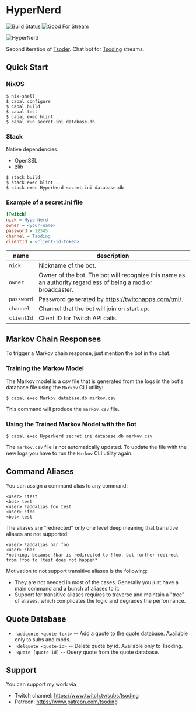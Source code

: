 # HyperNerd

[![Build Status](https://travis-ci.org/tsoding/HyperNerd.svg?branch=master)](https://travis-ci.org/tsoding/HyperNerd)
[![Good For Stream](https://img.shields.io/github/issues/tsoding/HyperNerd/good%20for%20stream.svg)](https://github.com/tsoding/hypernerd/issues?q=is%3Aissue+is%3Aopen+label%3A%22good+for+stream%22)

![HyperNerd](https://i.imgur.com/07Ymbi6.png)

Second iteration of [Tsoder][tsoder]. Chat bot for [Tsoding][tsoding] streams.

## Quick Start

### NixOS

```console
$ nix-shell
$ cabal configure
$ cabal build
$ cabal test
$ cabal exec hlint .
$ cabal run secret.ini database.db
```

### Stack

Native dependencies:
- OpenSSL
- zlib

```console
$ stack build
$ stack exec hlint .
$ stack exec HyperNerd secret.ini database.db
```

### Example of a secret.ini file

```ini
[Twitch]
nick = HyperNerd
owner = <your-name>
password = 12345
channel = Tsoding
clientId = <client-id-token>
```

| name       | description                                                                                                  |
|------------|--------------------------------------------------------------------------------------------------------------|
| `nick`     | Nickname of the bot.                                                                                         |
| `owner`    | Owner of the bot. The bot will recognize this name as an authority regardless of being a mod or broadcaster. |
| `password` | Password generated by https://twitchapps.com/tmi/.                                                           |
| `channel`  | Channel that the bot will join on start up.                                                                  |
| `clientId` | Client ID for Twitch API calls.                                                                              |

## Markov Chain Responses

To trigger a Markov chain response, just mention the bot in the chat.

### Training the Markov Model

The Markov model is a csv file that is generated from the logs in the
bot's database file using the `Markov` CLI utility:

```console
$ cabal exec Markov database.db markov.csv
```

This command will produce the `markov.csv` file.

### Using the Trained Markov Model with the Bot

```console
$ cabal exec HyperNerd secret.ini database.db markov.csv
```

The `markov.csv` file is not automatically updated. To update the file
with the new logs you have to run the `Markov` CLI utility again.

## Command Aliases

You can assign a command alias to any command:

```
<user> !test
<bot> test
<user> !addalias foo test
<user> !foo
<bot> test
```

The aliases are "redirected" only one level deep meaning that transitive aliases are not supported:

```
<user> !addalias bar foo
<user> !bar
*nothing, because !bar is redirected to !foo, but further redirect from !foo to !test does not happen*
```

Motivation to not support transitive aliases is the following:
- They are not needed in most of the cases. Generally you just have a
  main command and a bunch of aliases to it.
- Support for transitive aliases requires to traverse and maintain a
  "tree" of aliases, which complicates the logic and degrades the
  performance.

## Quote Database

- `!addquote <quote-text>` -- Add a quote to the quote database. Available only to subs and mods.
- `!delquote <quote-id>` -- Delete quote by id. Available only to Tsoding.
- `!quote [quote-id]` -- Query quote from the quote database.

## Support

You can support my work via

- Twitch channel: https://www.twitch.tv/subs/tsoding
- Patreon: https://www.patreon.com/tsoding

[tsoder]: http://github.com/tsoding/tsoder
[tsoding]: https://www.twitch.tv/tsoding

<!-- TODO(#426): Markov feature is not documented -->
<!-- TODO(#427): Markov training is not automated -->
